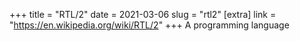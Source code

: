 +++
title = "RTL/2"
date = 2021-03-06
slug = "rtl2"
[extra]
link = "https://en.wikipedia.org/wiki/RTL/2"
+++
A programming language

